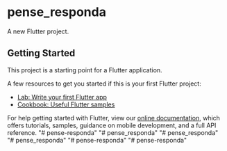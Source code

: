 # pense_responda

A new Flutter project.

## Getting Started

This project is a starting point for a Flutter application.

A few resources to get you started if this is your first Flutter project:

- [Lab: Write your first Flutter app](https://flutter.dev/docs/get-started/codelab)
- [Cookbook: Useful Flutter samples](https://flutter.dev/docs/cookbook)

For help getting started with Flutter, view our
[online documentation](https://flutter.dev/docs), which offers tutorials,
samples, guidance on mobile development, and a full API reference.
"# pense-responda" 
"# pense_responda" 
"# pense_responda" 
"# pense_responda" 
"# pense-responda" 
"# pense-responda" 

